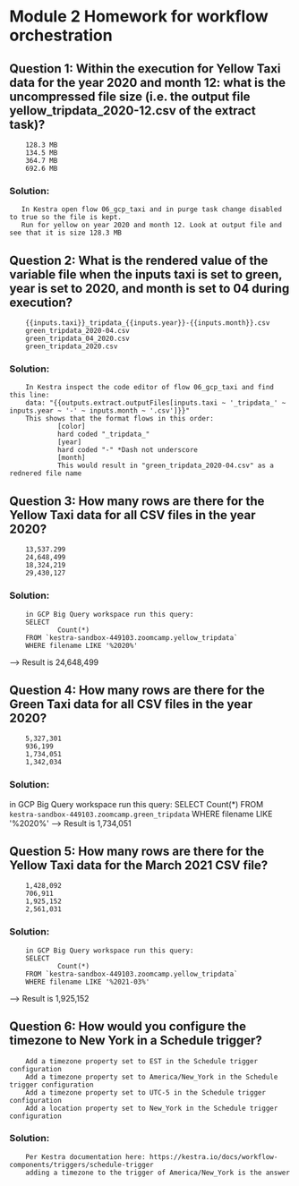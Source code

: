 # Module 2 Homework for workflow orchestration

## Question 1:  Within the execution for Yellow Taxi data for the year 2020 and month 12: what is the uncompressed file size (i.e. the output file yellow_tripdata_2020-12.csv of the extract task)?
        128.3 MB
        134.5 MB
        364.7 MB
        692.6 MB

   ### Solution:  
       In Kestra open flow 06_gcp_taxi and in purge task change disabled to true so the file is kept. 
       Run for yellow on year 2020 and month 12. Look at output file and see that it is size 128.3 MB

## Question 2: What is the rendered value of the variable file when the inputs taxi is set to green, year is set to 2020, and month is set to 04 during execution?
        {{inputs.taxi}}_tripdata_{{inputs.year}}-{{inputs.month}}.csv
        green_tripdata_2020-04.csv
        green_tripdata_04_2020.csv
        green_tripdata_2020.csv
   ### Solution:
        In Kestra inspect the code editor of flow 06_gcp_taxi and find this line:
        data: "{{outputs.extract.outputFiles[inputs.taxi ~ '_tripdata_' ~ inputs.year ~ '-' ~ inputs.month ~ '.csv']}}"
        This shows that the format flows in this order: 
                [color] 
                hard coded "_tripdata_" 
                [year] 
                hard coded "-" *Dash not underscore
                [month]
                This would result in "green_tripdata_2020-04.csv" as a rednered file name

## Question 3: How many rows are there for the Yellow Taxi data for all CSV files in the year 2020?
        13,537.299
        24,648,499
        18,324,219
        29,430,127
   ### Solution:
        in GCP Big Query workspace run this query:
        SELECT 
                Count(*)
        FROM `kestra-sandbox-449103.zoomcamp.yellow_tripdata`
        WHERE filename LIKE '%2020%'
  --> Result is 24,648,499

## Question 4: How many rows are there for the Green Taxi data for all CSV files in the year 2020?
        5,327,301
        936,199
        1,734,051
        1,342,034
   ### Solution:
   in GCP Big Query workspace run this query:
        SELECT 
                Count(*)
        FROM `kestra-sandbox-449103.zoomcamp.green_tripdata`
        WHERE filename LIKE '%2020%'
  --> Result is 1,734,051

## Question 5: How many rows are there for the Yellow Taxi data for the March 2021 CSV file?
        1,428,092
        706,911
        1,925,152
        2,561,031
   ### Solution:
        in GCP Big Query workspace run this query:
        SELECT 
                Count(*)
        FROM `kestra-sandbox-449103.zoomcamp.yellow_tripdata`
        WHERE filename LIKE '%2021-03%'
  --> Result is 1,925,152

## Question 6: How would you configure the timezone to New York in a Schedule trigger?
        Add a timezone property set to EST in the Schedule trigger configuration
        Add a timezone property set to America/New_York in the Schedule trigger configuration
        Add a timezone property set to UTC-5 in the Schedule trigger configuration
        Add a location property set to New_York in the Schedule trigger configuration
   ### Solution:
        Per Kestra documentation here: https://kestra.io/docs/workflow-components/triggers/schedule-trigger
        adding a timezone to the trigger of America/New_York is the answer


